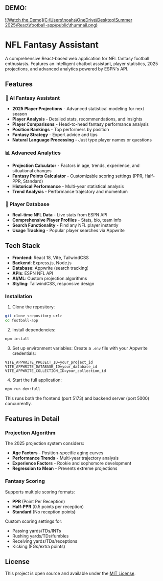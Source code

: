 ## DEMO:
[![Watch the Demo](C:\Users\noahs\OneDrive\Desktop\Summer 2025\React\football-app\public\thumnail.png)](https://youtu.be/IAeJN9k-NkU)


# NFL Fantasy Assistant

A comprehensive React-based web application for NFL fantasy football enthusiasts. Features an intelligent chatbot assistant, player statistics, 2025 projections, and advanced analytics powered by ESPN's API.

## Features

### 🤖 AI Fantasy Assistant
- **2025 Player Projections** - Advanced statistical modeling for next season
- **Player Analysis** - Detailed stats, recommendations, and insights
- **Player Comparisons** - Head-to-head fantasy performance analysis
- **Position Rankings** - Top performers by position
- **Fantasy Strategy** - Expert advice and tips
- **Natural Language Processing** - Just type player names or questions

### 📊 Advanced Analytics
- **Projection Calculator** - Factors in age, trends, experience, and situational changes
- **Fantasy Points Calculator** - Customizable scoring settings (PPR, Half-PPR, Standard)
- **Historical Performance** - Multi-year statistical analysis
- **Trend Analysis** - Performance trajectory and momentum

### 🏈 Player Database
- **Real-time NFL Data** - Live stats from ESPN API
- **Comprehensive Player Profiles** - Stats, bio, team info
- **Search Functionality** - Find any NFL player instantly
- **Usage Tracking** - Popular player searches via Appwrite

## Tech Stack
- **Frontend**: React 18, Vite, TailwindCSS
- **Backend**: Express.js, Node.js
- **Database**: Appwrite (search tracking)
- **APIs**: ESPN NFL API
- **AI/ML**: Custom projection algorithms
- **Styling**: TailwindCSS, responsive design

### Installation
1. Clone the repository:
```bash
git clone <repository-url>
cd football-app
```

2. Install dependencies:
```bash
npm install
```

3. Set up environment variables:
Create a `.env` file with your Appwrite credentials:
```
VITE_APPWRITE_PROJECT_ID=your_project_id
VITE_APPWRITE_DATABASE_ID=your_database_id
VITE_APPWRITE_COLLECTION_ID=your_collection_id
```

4. Start the full application:
```bash
npm run dev:full
```

This runs both the frontend (port 5173) and backend server (port 5000) concurrently.

## Features in Detail

### Projection Algorithm
The 2025 projection system considers:
- **Age Factors** - Position-specific aging curves
- **Performance Trends** - Multi-year trajectory analysis
- **Experience Factors** - Rookie and sophomore development
- **Regression to Mean** - Prevents extreme projections

### Fantasy Scoring
Supports multiple scoring formats:
- **PPR** (Point Per Reception)
- **Half-PPR** (0.5 points per reception)
- **Standard** (No reception points)

Custom scoring settings for:
- Passing yards/TDs/INTs
- Rushing yards/TDs/fumbles
- Receiving yards/TDs/receptions
- Kicking (FGs/extra points)

## License

This project is open source and available under the [MIT License](LICENSE).
